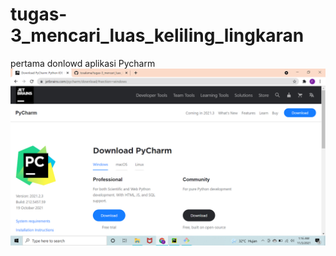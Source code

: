 # tugas-3_mencari_luas_keliling_lingkaran
pertama donlowd aplikasi Pycharm
![gambar1](sstugaske4/sstugaske41.png)
